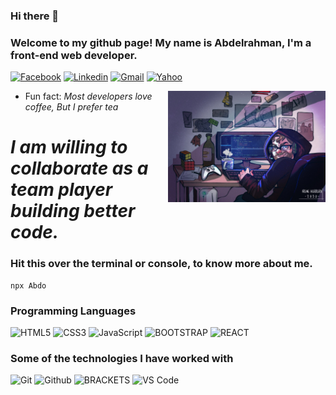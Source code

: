 ### Hi there 👋 
### Welcome to my github page! My name is Abdelrahman, I'm a front-end web developer. 

[![Facebook](https://img.shields.io/badge/-FaceBook-blue?style=flat&logo=Facebook&logoColor=white)](https://www.facebook.com/AbdoAshraf1252000)
[![Linkedin](https://img.shields.io/badge/-LinkedIn-blue?style=flat&logo=Linkedin&logoColor=white)](https://www.linkedin.com/in/abdelrahman-ashraf-883992216/)
[![Gmail](https://img.shields.io/badge/-Gmail-c14438?style=flat&logo=Gmail&logoColor=white)](mailto:abdo91158@gmail.com)
[![Yahoo](https://img.shields.io/badge/-Yahoo-5b0fbc?style=flat&logo=Yahoo&logoColor=white)](mailto:abdo.ashraf6458@yahoo.com)



<img align="right" alt="img" src="https://github.com/FernandoRoldan93/FernandoRoldan93/blob/master/cover_image.jpg" width="50%" height="auto" />


- Fun fact: *Most developers love coffee, But I prefer tea* 

# *I am willing to collaborate as a team player building better code.*

### Hit this over the terminal or console, to know more about me.
```
npx Abdo
```

### Programming Languages </br>
![HTML5](https://img.shields.io/badge/-HTML5-000000?style=for-the-badge&logo=HTML5)
![CSS3](https://img.shields.io/badge/-CSS3-000000?style=for-the-badge&logo=CSS3)
![JavaScript](https://img.shields.io/badge/-JavaScript-000000?style=for-the-badge&logo=javascript)
![BOOTSTRAP](https://img.shields.io/badge/-Bootstrap-000000?style=for-the-badge&logo=BootStrap)
![REACT](https://img.shields.io/badge/-React-000000?style=for-the-badge&logo=React)


### Some of the technologies I have worked with</br>
![Git](http://img.shields.io/badge/-Git-000000?style=for-the-badge&logo=Git)
![Github](http://img.shields.io/badge/-Github-000000?style=for-the-badge&logo=Github&logoColor=green)
![BRACKETS]([http://img.shields.io/badge/-Brackets-000000?style=for-the-badge&logo=Bracket](https://www.bing.com/images/search?view=detailV2&ccid=oGE9PB6O&id=34EF3683636EE057283F4744B640EA0ADD3A649B&thid=OIP.oGE9PB6O5REJ8DZx6tPR5QAAAA&mediaurl=https%3a%2f%2fseeklogo.com%2fimages%2fB%2fbrackets-logo-56F0E499BE-seeklogo.com.png&cdnurl=https%3a%2f%2fth.bing.com%2fth%2fid%2fR.a0613d3c1e8ee51109f03671ead3d1e5%3frik%3dm2Q63QrqQLZERw%26pid%3dImgRaw%26r%3d0&exph=300&expw=300&q=brackets+logo&simid=608020404545206481&FORM=IRPRST&ck=6DF56DE1B810DD9E16F9EA46F996BB65&selectedIndex=0&itb=0&idpp=overlayview&ajaxhist=0&ajaxserp=0)https://www.bing.com/images/search?view=detailV2&ccid=oGE9PB6O&id=34EF3683636EE057283F4744B640EA0ADD3A649B&thid=OIP.oGE9PB6O5REJ8DZx6tPR5QAAAA&mediaurl=https%3a%2f%2fseeklogo.com%2fimages%2fB%2fbrackets-logo-56F0E499BE-seeklogo.com.png&cdnurl=https%3a%2f%2fth.bing.com%2fth%2fid%2fR.a0613d3c1e8ee51109f03671ead3d1e5%3frik%3dm2Q63QrqQLZERw%26pid%3dImgRaw%26r%3d0&exph=300&expw=300&q=brackets+logo&simid=608020404545206481&FORM=IRPRST&ck=6DF56DE1B810DD9E16F9EA46F996BB65&selectedIndex=0&itb=0&idpp=overlayview&ajaxhist=0&ajaxserp=0)
![VS Code](http://img.shields.io/badge/-VS%20Code-000000?style=for-the-badge&logo=Visual-studio-code&logoColor=blue)
</br></br></br></br>

